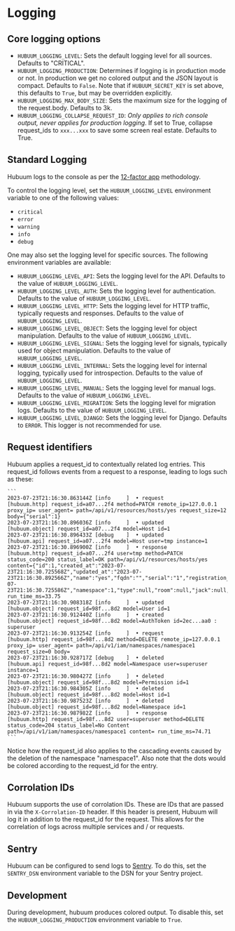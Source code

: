 # Logging

## Core logging options

- `HUBUUM_LOGGING_LEVEL`: Sets the default logging level for all sources. Defaults to "CRITICAL".
- `HUBUUM_LOGGING_PRODUCTION`: Determines if logging is in production mode or not. In production we get no colored output and the JSON layout is compact. Defaults to `False`. Note that if `HUBUUM_SECRET_KEY` is set above, this defaults to `True`, but may be overridden explicitly.
- `HUBUUM_LOGGING_MAX_BODY_SIZE`: Sets the maximum size for the logging of the request.body. Defaults to 3k.
- `HUBUUM_LOGGING_COLLAPSE_REQUEST_ID`: *Only applies to rich console output, never applies for production logging*. If set to True, collapse request_ids to `xxx...xxx` to save some screen real estate. Defaults to True.

## Standard Logging

Hubuum logs to the console as per the [12-factor app](https://12factor.net/logs) methodology.

To control the logging level, set the `HUBUUM_LOGGING_LEVEL` environment variable to one of the following values:

- `critical`
- `error`
- `warning`
- `info`
- `debug`

One may also set the logging level for specific sources. The following environment variables are available:

- `HUBUUM_LOGGING_LEVEL_API`: Sets the logging level for the API. Defaults to the value of `HUBUUM_LOGGING_LEVEL`.
- `HUBUUM_LOGGING_LEVEL_AUTH`: Sets the logging level for authentication. Defaults to the value of `HUBUUM_LOGGING_LEVEL`.
- `HUBUUM_LOGGING_LEVEL_HTTP`: Sets the logging level for HTTP traffic, typically requests and responses. Defaults to the value of `HUBUUM_LOGGING_LEVEL`.
- `HUBUUM_LOGGING_LEVEL_OBJECT`: Sets the logging level for object manipulation. Defaults to the value of `HUBUUM_LOGGING_LEVEL`.
- `HUBUUM_LOGGING_LEVEL_SIGNAL`: Sets the logging level for signals, typically used for object manipulation. Defaults to the value of `HUBUUM_LOGGING_LEVEL`.
- `HUBUUM_LOGGING_LEVEL_INTERNAL`: Sets the logging level for internal logging, typically used for introspection. Defaults to the value of `HUBUUM_LOGGING_LEVEL`.
- `HUBUUM_LOGGING_LEVEL_MANUAL`: Sets the logging level for manual logs. Defaults to the value of `HUBUUM_LOGGING_LEVEL`.
- `HUBUUM_LOGGING_LEVEL_MIGRATION`: Sets the logging level for migration logs. Defaults to the value of `HUBUUM_LOGGING_LEVEL`.
- `HUBUUM_LOGGING_LEVEL_DJANGO`: Sets the logging level for Django. Defaults to `ERROR`. This logger is not recommended for use.

## Request identifiers

Hubuum applies a request_id to contextually related log entries. This request_id follows events from a request to a response, leading to logs such as these:

    ```
    2023-07-23T21:16:30.863144Z [info     ]  • request          [hubuum.http] request_id=a07...2f4 method=PATCH remote_ip=127.0.0.1 proxy_ip= user_agent= path=/api/v1/resources/hosts/yes request_size=12 body={"serial":1}
    2023-07-23T21:16:30.896036Z [info     ]  • updated          [hubuum.object] request_id=a07...2f4 model=Host id=1
    2023-07-23T21:16:30.896433Z [debug    ]  • updated          [hubuum.api] request_id=a07...2f4 model=Host user=tmp instance=1
    2023-07-23T21:16:30.896900Z [info     ]  • response         [hubuum.http] request_id=a07...2f4 user=tmp method=PATCH status_code=200 status_label=OK path=/api/v1/resources/hosts/yes content={"id":1,"created_at":"2023-07-23T21:16:30.725568Z","updated_at":"2023-07-23T21:16:30.892566Z","name":"yes","fqdn":"","serial":"1","registration_date":"2023-07-23T21:16:30.725586Z","namespace":1,"type":null,"room":null,"jack":null,"purchase_order":null,"person":null} run_time_ms=33.75
    2023-07-23T21:16:30.908318Z [info     ]  • updated          [hubuum.object] request_id=98f...8d2 model=User id=1
    2023-07-23T21:16:30.912440Z [info     ]  • created          [hubuum.object] request_id=98f...8d2 model=AuthToken id=2ec...aa0 : superuser
    2023-07-23T21:16:30.913254Z [info     ]  • request          [hubuum.http] request_id=98f...8d2 method=DELETE remote_ip=127.0.0.1 proxy_ip= user_agent= path=/api/v1/iam/namespaces/namespace1 request_size=0 body=
    2023-07-23T21:16:30.928717Z [debug    ]  • deleted          [hubuum.api] request_id=98f...8d2 model=Namespace user=superuser instance=1
    2023-07-23T21:16:30.980427Z [info     ]  • deleted          [hubuum.object] request_id=98f...8d2 model=Permission id=1
    2023-07-23T21:16:30.984305Z [info     ]  • deleted          [hubuum.object] request_id=98f...8d2 model=Host id=1
    2023-07-23T21:16:30.987523Z [info     ]  • deleted          [hubuum.object] request_id=98f...8d2 model=Namespace id=1
    2023-07-23T21:16:30.987982Z [info     ]  • response         [hubuum.http] request_id=98f...8d2 user=superuser method=DELETE status_code=204 status_label=No Content path=/api/v1/iam/namespaces/namespace1 content= run_time_ms=74.71
    ```

Notice how the request_id also applies to the cascading events caused by the deletion of the namespace "namespace1". Also note that the dots would be colored according to the request_id for the entry.

## Corrolation IDs

Hubuum supports the use of corrolation IDs. These are IDs that are passed in via the `X-Corrolation-ID` header. If this header is present, Hubuum will log it in addition to the request_id for the request. This allows for the correlation of logs across multiple services and / or requests.

## Sentry

Hubuum can be configured to send logs to [Sentry](https://sentry.io/). To do this, set the `SENTRY_DSN` environment variable to the DSN for your Sentry project.

## Development

During development, hubuum produces colored output. To disable this, set the `HUBUUM_LOGGING_PRODUCTION` environment variable to `True`.
